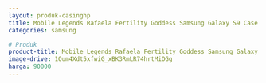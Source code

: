 ```yaml
---
layout: produk-casinghp
title: Mobile Legends Rafaela Fertility Goddess Samsung Galaxy S9 Case
categories: samsung

# Produk
product-title: Mobile Legends Rafaela Fertility Goddess Samsung Galaxy S9 Case
image-drive: 1Oum4Xdt5xfwiG_xBK3RmLR74hrtMiOGg
harga: 90000
---
```

